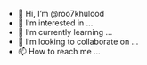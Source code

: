 - 👋 Hi, I’m @roo7khulood
- 👀 I’m interested in ...
- 🌱 I’m currently learning ...
- 💞️ I’m looking to collaborate on ...
- 📫 How to reach me ...

<!---
roo7khulood/roo7khulood is a ✨ special ✨ repository because its `README.md` (this file) appears on your GitHub profile.
You can click the Preview link to take a look at your changes.
--->
